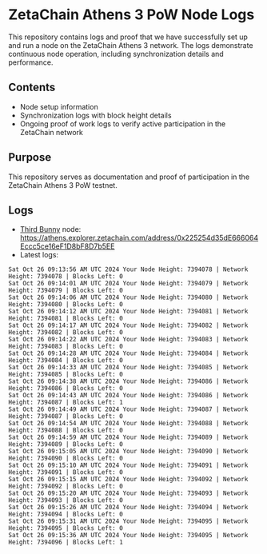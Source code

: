 # ZetaChain Athens 3 PoW Node Logs
This repository contains logs and proof that we have successfully set up and run a node on the ZetaChain Athens 3 network. The logs demonstrate continuous node operation, including synchronization details and performance.

## Contents
- Node setup information
- Synchronization logs with block height details
- Ongoing proof of work logs to verify active participation in the ZetaChain network

## Purpose
This repository serves as documentation and proof of participation in the ZetaChain Athens 3 PoW testnet.

## Logs

- [Third Bunny](https://thirdbunny.xyz/) node: https://athens.explorer.zetachain.com/address/0x225254d35dE666064Eccc5ce16eF1D8bF8D7b5EE
- Latest logs:
```
Sat Oct 26 09:13:56 AM UTC 2024 Your Node Height: 7394078 | Network Height: 7394078 | Blocks Left: 0
Sat Oct 26 09:14:01 AM UTC 2024 Your Node Height: 7394079 | Network Height: 7394079 | Blocks Left: 0
Sat Oct 26 09:14:06 AM UTC 2024 Your Node Height: 7394080 | Network Height: 7394080 | Blocks Left: 0
Sat Oct 26 09:14:12 AM UTC 2024 Your Node Height: 7394081 | Network Height: 7394081 | Blocks Left: 0
Sat Oct 26 09:14:17 AM UTC 2024 Your Node Height: 7394082 | Network Height: 7394082 | Blocks Left: 0
Sat Oct 26 09:14:22 AM UTC 2024 Your Node Height: 7394083 | Network Height: 7394083 | Blocks Left: 0
Sat Oct 26 09:14:28 AM UTC 2024 Your Node Height: 7394084 | Network Height: 7394084 | Blocks Left: 0
Sat Oct 26 09:14:33 AM UTC 2024 Your Node Height: 7394085 | Network Height: 7394085 | Blocks Left: 0
Sat Oct 26 09:14:38 AM UTC 2024 Your Node Height: 7394086 | Network Height: 7394086 | Blocks Left: 0
Sat Oct 26 09:14:43 AM UTC 2024 Your Node Height: 7394086 | Network Height: 7394087 | Blocks Left: 1
Sat Oct 26 09:14:49 AM UTC 2024 Your Node Height: 7394087 | Network Height: 7394087 | Blocks Left: 0
Sat Oct 26 09:14:54 AM UTC 2024 Your Node Height: 7394088 | Network Height: 7394088 | Blocks Left: 0
Sat Oct 26 09:14:59 AM UTC 2024 Your Node Height: 7394089 | Network Height: 7394089 | Blocks Left: 0
Sat Oct 26 09:15:05 AM UTC 2024 Your Node Height: 7394090 | Network Height: 7394090 | Blocks Left: 0
Sat Oct 26 09:15:10 AM UTC 2024 Your Node Height: 7394091 | Network Height: 7394091 | Blocks Left: 0
Sat Oct 26 09:15:15 AM UTC 2024 Your Node Height: 7394092 | Network Height: 7394092 | Blocks Left: 0
Sat Oct 26 09:15:20 AM UTC 2024 Your Node Height: 7394093 | Network Height: 7394093 | Blocks Left: 0
Sat Oct 26 09:15:26 AM UTC 2024 Your Node Height: 7394094 | Network Height: 7394094 | Blocks Left: 0
Sat Oct 26 09:15:31 AM UTC 2024 Your Node Height: 7394095 | Network Height: 7394095 | Blocks Left: 0
Sat Oct 26 09:15:36 AM UTC 2024 Your Node Height: 7394095 | Network Height: 7394096 | Blocks Left: 1
```
